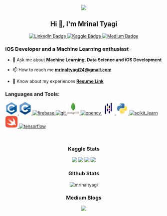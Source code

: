 
<div id="header" align="center">
  <img src="https://user-images.githubusercontent.com/21031150/194780376-dd47eb83-93be-4798-8007-cb7307ee5693.gif" width="300"/>
  <h2 align="center">Hi 👋, I'm Mrinal Tyagi</h2>
  <div id="badges" align="center">
    <a href="https://linkedin.com/in/mrinal-tyagi-02a1351b1">
      <img src="https://img.shields.io/badge/LinkedIn-blue?style=for-the-badge&logo=linkedin&logoColor=white" alt="LinkedIn Badge"/>
    </a>
    <a href="https://kaggle.com/tr1gg3rtrash">
      <img src="https://img.shields.io/badge/Kaggle-20BEFF?style=for-the-badge&logo=Kaggle&logoColor=white" alt="Kaggle Badge"/>
    </a>
    <a href="https://medium.com/@mrinaltyagi24">
      <img src="https://img.shields.io/badge/Medium-12100E?style=for-the-badge&logo=medium&logoColor=white" alt="Medium Badge"/>
    </a>
  </div>
</div>

<div>
  <h3 align="left">iOS Developer and a Machine Learning enthusiast</h3>
</div>

- 💬 Ask me about **Machine Learning, Data Science and iOS Development**

- 📫 How to reach me **mrinaltyagi24@gmail.com**

- 📄 Know about my experiences [**Resume Link**](https://drive.google.com/file/d/1qFQL7pxKCoFvF-wgv4mazjzrIuEGQotA/view?usp=sharing)

<div>
  <h3 align="left">Languages and Tools:</h3>
  <p align="left"> <a href="https://www.cprogramming.com/" target="_blank" rel="noreferrer"> <img src="https://raw.githubusercontent.com/devicons/devicon/master/icons/c/c-original.svg" alt="c" width="40" height="40"/> </a> <a href="https://www.w3schools.com/cpp/" target="_blank" rel="noreferrer"> <img src="https://raw.githubusercontent.com/devicons/devicon/master/icons/cplusplus/cplusplus-original.svg" alt="cplusplus" width="40" height="40"/> </a> <a href="https://firebase.google.com/" target="_blank" rel="noreferrer"> <img src="https://www.vectorlogo.zone/logos/firebase/firebase-icon.svg" alt="firebase" width="40" height="40"/> </a> <a href="https://git-scm.com/" target="_blank" rel="noreferrer"> <img src="https://www.vectorlogo.zone/logos/git-scm/git-scm-icon.svg" alt="git" width="40" height="40"/> </a> <a href="https://www.mongodb.com/" target="_blank" rel="noreferrer"> <img src="https://raw.githubusercontent.com/devicons/devicon/master/icons/mongodb/mongodb-original-wordmark.svg" alt="mongodb" width="40" height="40"/> </a> <a href="https://opencv.org/" target="_blank" rel="noreferrer"> <img src="https://www.vectorlogo.zone/logos/opencv/opencv-icon.svg" alt="opencv" width="40" height="40"/> </a> <a href="https://pandas.pydata.org/" target="_blank" rel="noreferrer"> <img src="https://raw.githubusercontent.com/devicons/devicon/2ae2a900d2f041da66e950e4d48052658d850630/icons/pandas/pandas-original.svg" alt="pandas" width="40" height="40"/> </a> <a href="https://www.python.org" target="_blank" rel="noreferrer"> <img src="https://raw.githubusercontent.com/devicons/devicon/master/icons/python/python-original.svg" alt="python" width="40" height="40"/> </a> <a href="https://scikit-learn.org/" target="_blank" rel="noreferrer"> <img src="https://upload.wikimedia.org/wikipedia/commons/0/05/Scikit_learn_logo_small.svg" alt="scikit_learn" width="40" height="40"/> </a> <a href="https://developer.apple.com/swift/" target="_blank" rel="noreferrer"> <img src="https://raw.githubusercontent.com/devicons/devicon/master/icons/swift/swift-original.svg" alt="swift" width="40" height="40"/> </a> <a href="https://www.tensorflow.org" target="_blank" rel="noreferrer"> <img src="https://www.vectorlogo.zone/logos/tensorflow/tensorflow-icon.svg" alt="tensorflow" width="40" height="40"/> </a> </p>
</div>


<br>

<div align="center">
  <h3>Kaggle Stats</h3>
  <p align="center">
    <img src="https://road-to-kaggle-grandmaster.vercel.app/api/badges/tr1gg3rtrash/competition/light" />
    <img src="https://road-to-kaggle-grandmaster.vercel.app/api/badges/tr1gg3rtrash/dataset/light" />
    <img src="https://road-to-kaggle-grandmaster.vercel.app/api/badges/tr1gg3rtrash/notebook/light" />
    <img src="https://road-to-kaggle-grandmaster.vercel.app/api/badges/tr1gg3rtrash/discussion/light" />
  </p>
</div>

<div align="center">
  <h3>Github Stats</h3>
 <img align="center" src="https://github-readme-stats.vercel.app/api?username=mrinaltyagi&show_icons=true&theme=default&hide=contribs,prs" alt="mrinaltyagi"/>
</div>

<div align="center">
  <h3>Medium Blogs</h3>
  <img src="https://github-read-medium-git-main.pahlevikun.vercel.app/latest?username=mrinaltyagi24&limit=2"/>
</div>
